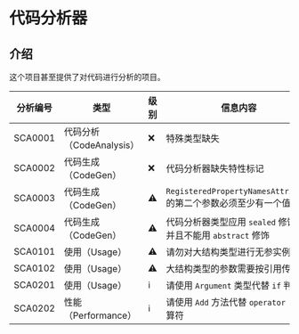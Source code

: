 # 代码分析器

## 介绍

这个项目甚至提供了对代码进行分析的项目。

| 分析编号 | 类型                     | 级别 | 信息内容                                                     |
| -------- | ------------------------ | ---- | ------------------------------------------------------------ |
| SCA0001  | 代码分析（CodeAnalysis） | ❌    | 特殊类型缺失                                                 |
| SCA0002  | 代码生成（CodeGen）      | ❌    | 代码分析器缺失特性标记                                       |
| SCA0003  | 代码生成（CodeGen）      | ⚠    | `RegisteredPropertyNamesAttribute` 的第二个参数必须至少有一个值 |
| SCA0004  | 代码生成（CodeGen）      | ⚠    | 代码分析器类型应用 `sealed` 修饰，并且不能用 `abstract` 修饰 |
| SCA0101  | 使用（Usage）            | ⚠    | 请勿对大结构类型进行无参实例化                               |
| SCA0102  | 使用（Usage）            | ⚠    | 大结构类型的参数需要按引用传递                               |
| SCA0201  | 使用（Usage）            | ℹ    | 请使用 `Argument` 类型代替 `if` 判断                         |
| SCA0202  | 性能（Performance）      | ℹ    | 请使用 `Add` 方法代替 `operator +` 运算符                    |


